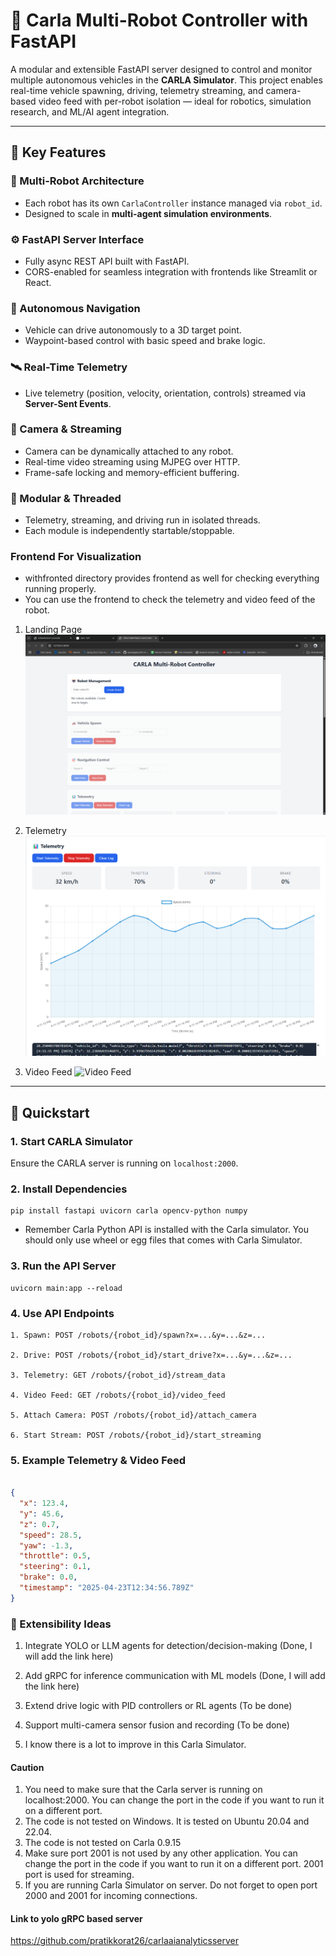 # 🚗 Carla Multi-Robot Controller with FastAPI

A modular and extensible FastAPI server designed to control and monitor multiple autonomous vehicles in the **CARLA Simulator**. This project enables real-time vehicle spawning, driving, telemetry streaming, and camera-based video feed with per-robot isolation — ideal for robotics, simulation research, and ML/AI agent integration.

---

## 🌟 Key Features

### 🔁 Multi-Robot Architecture
- Each robot has its own `CarlaController` instance managed via `robot_id`.
- Designed to scale in **multi-agent simulation environments**.

### ⚙️ FastAPI Server Interface
- Fully async REST API built with FastAPI.
- CORS-enabled for seamless integration with frontends like Streamlit or React.

### 🧭 Autonomous Navigation
- Vehicle can drive autonomously to a 3D target point.
- Waypoint-based control with basic speed and brake logic.

### 🛰 Real-Time Telemetry
- Live telemetry (position, velocity, orientation, controls) streamed via **Server-Sent Events**.

### 🎥 Camera & Streaming
- Camera can be dynamically attached to any robot.
- Real-time video streaming using MJPEG over HTTP.
- Frame-safe locking and memory-efficient buffering.

### 🧵 Modular & Threaded
- Telemetry, streaming, and driving run in isolated threads.
- Each module is independently startable/stoppable.


### Frontend For Visualization
- withfronted directory provides frontend as well for checking everything running properly.
- You can use the frontend to check the telemetry and video feed of the robot.

1. Landing Page
![Landing Page](withfrontend/static/images/img_1.png)

2. Telemetry
![img.png](withfrontend/static/images/img.png)

3. Video Feed
![Video Feed](withfrontend/static/images/CARLA%20Multi-Robot%20Control%20Dashboard.gif)
---

## 🚀 Quickstart

### 1. Start CARLA Simulator
Ensure the CARLA server is running on `localhost:2000`.

### 2. Install Dependencies
```
pip install fastapi uvicorn carla opencv-python numpy
```
* Remember Carla Python API is installed with the Carla simulator. You should only use wheel or egg files that comes with Carla Simulator.

### 3. Run the API Server
```
uvicorn main:app --reload
```

### 4. Use API Endpoints
```
1. Spawn: POST /robots/{robot_id}/spawn?x=...&y=...&z=...

2. Drive: POST /robots/{robot_id}/start_drive?x=...&y=...&z=...

3. Telemetry: GET /robots/{robot_id}/stream_data

4. Video Feed: GET /robots/{robot_id}/video_feed

5. Attach Camera: POST /robots/{robot_id}/attach_camera

6. Start Stream: POST /robots/{robot_id}/start_streaming
```

### 5. Example Telemetry & Video Feed

```json

{
  "x": 123.4,
  "y": 45.6,
  "z": 0.7,
  "speed": 28.5,
  "yaw": -1.3,
  "throttle": 0.5,
  "steering": 0.1,
  "brake": 0.0,
  "timestamp": "2025-04-23T12:34:56.789Z"
}
```

### 🧩 Extensibility Ideas
1. Integrate YOLO or LLM agents for detection/decision-making (Done, I will add the link here)

2. Add gRPC for inference communication with ML models (Done, I will add the link here)

3. Extend drive logic with PID controllers or RL agents (To be done)

4. Support multi-camera sensor fusion and recording (To be done)

5. I know there is a lot to improve in this Carla Simulator.


#### Caution
1. You need to make sure that the Carla server is running on localhost:2000. You can change the port in the code if you want to run it on a different port.
2. The code is not tested on Windows. It is tested on Ubuntu 20.04 and 22.04.
3. The code is not tested on Carla 0.9.15
4. Make sure port 2001 is not used by any other application. You can change the port in the code if you want to run it on a different port. 2001 port is used for streaming.
5. If you are running Carla Simulator on server. Do not forget to open port 2000 and 2001 for incoming connections.
#### Link to yolo gRPC based server

https://github.com/pratikkorat26/carlaaianalyticsserver
